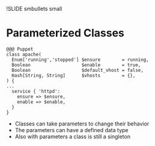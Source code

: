 !SLIDE smbullets small
# Parameterized Classes

    @@@ Puppet
    class apache(
      Enum['running','stopped'] $ensure        = running,
      Boolean                   $enable        = true,
      Boolean                   $default_vhost = false,
      Hash[String, String]      $vhosts        = {},
    ) {
    ...
      service { 'httpd':
        ensure => $ensure,
        enable => $enable,
      }
    }

* Classes can take parameters to change their behavior
* The parameters can have a defined data type
* Also with parameters a class is still a singleton
